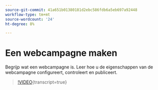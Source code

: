 ```yaml
---
source-git-commit: 41a651b01380181d2ebc586fdb6a5eb697a92448
workflow-type: tm+mt
source-wordcount: '24'
ht-degree: 8%

---
```

# Een webcampagne maken

Begrijp wat een webcampagne is. Leer hoe u de eigenschappen van de webcampagne configureert, controleert en publiceert.

>[!VIDEO](https://video.tv.adobe.com/v/3449987/?quality=12&learn=on&captions=dut){transcript=true}
